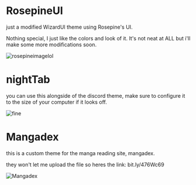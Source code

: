 # RosepineUI
just a modified WizardUI theme using Rosepine's UI.

Nothing special, I just like the colors and look of it. It's not neat at ALL but i'll make some more modifications soon.


![rosepineimagelol](https://github.com/JelloFruit/RosepineUI/assets/79553072/d8466844-81fc-40cd-863c-36c41ed51863)

# nightTab

you can use this alongside of the discord theme, make sure to configure it to the size of your computer if it looks off.

![fine](https://github.com/JelloFruit/RosepineUI/assets/79553072/718d7b4e-9011-4293-8adc-53979463c374)

# Mangadex

this is a custom theme for the manga reading site, mangadex.

they won't let me upload the file so heres the link: bit.ly/476Wc69

![Mangadex](https://github.com/JelloFruit/RosepineUI/assets/79553072/c3c20f7c-7db4-4dfb-9d99-33fbab102177)
